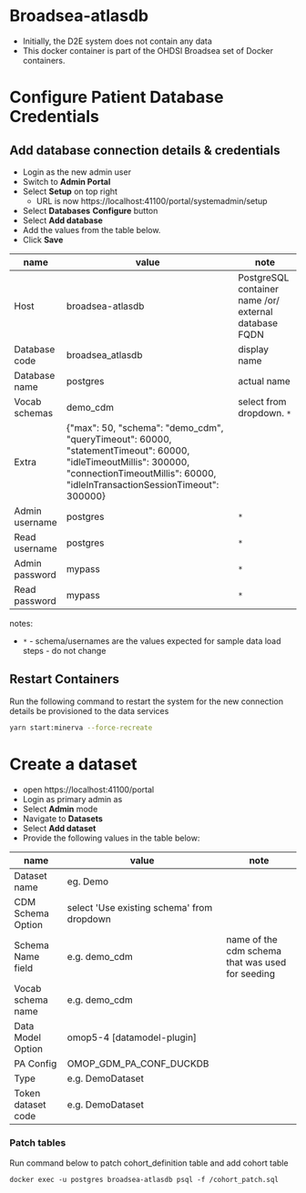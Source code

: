 
# Broadsea-atlasdb
- Initially, the D2E system does not contain any data
- This docker container is part of the OHDSI Broadsea set of Docker containers. 

# Configure Patient Database Credentials 

## Add database connection details & credentials

- Login as the new admin user
- Switch to **Admin Portal**
- Select **Setup** on top right
  - URL is now https://localhost:41100/portal/systemadmin/setup
- Select **Databases** **Configure** button
- Select **Add database**
- Add the values from the table below.
- Click **Save**


name | value | note
--- | --- | ---
Host | broadsea-atlasdb | PostgreSQL container name /or/ external database FQDN
Database code | broadsea_atlasdb | display name
Database name | postgres | actual name
Vocab schemas | demo_cdm | select from dropdown. `*`
Extra | {"max": 50, "schema": "demo_cdm", "queryTimeout": 60000, "statementTimeout": 60000, "idleTimeoutMillis": 300000, "connectionTimeoutMillis": 60000, "idleInTransactionSessionTimeout": 300000}
Admin username | postgres | `*`
Read username | postgres | `*`
Admin password | mypass | `*`
Read password | mypass | `*`

notes:
- `*` - schema/usernames are the values expected for sample data load steps - do not change 

## Restart Containers

Run the following command to restart the system for the new connection details be provisioned to the data services
```bash
yarn start:minerva --force-recreate
```

# Create a dataset 
- open https://localhost:41100/portal
- Login as primary admin as
- Select **Admin** mode
- Navigate to **Datasets**
- Select **Add dataset**
- Provide the following values in the table below: 

name | value | note
--- | --- | ---
Dataset name | eg. Demo
CDM Schema Option | select 'Use existing schema' from dropdown
Schema Name field | e.g. demo_cdm | name of the cdm schema that was used for seeding
Vocab schema name | e.g. demo_cdm
Data Model Option | omop5-4 [datamodel-plugin]
PA Config | OMOP_GDM_PA_CONF_DUCKDB
Type | e.g. DemoDataset
Token dataset code | e.g. DemoDataset

### Patch tables
Run command below to patch cohort_definition table and add cohort table
```
docker exec -u postgres broadsea-atlasdb psql -f /cohort_patch.sql
```